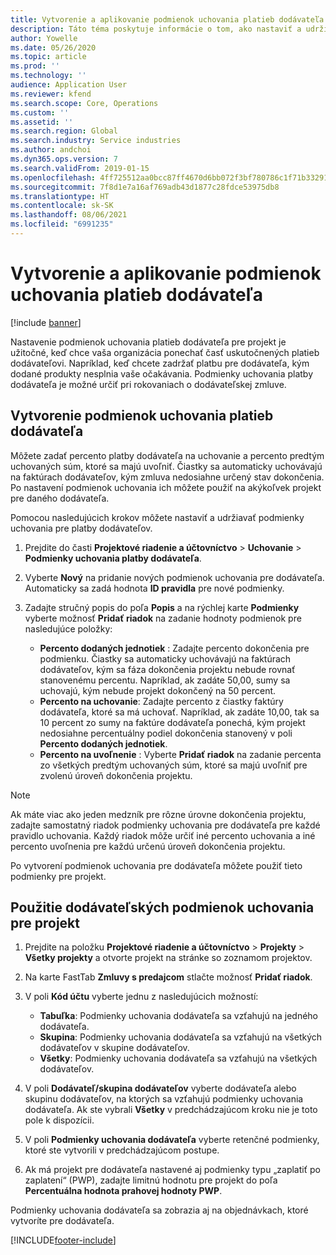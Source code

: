 ```yaml
---
title: Vytvorenie a aplikovanie podmienok uchovania platieb dodávateľa
description: Táto téma poskytuje informácie o tom, ako nastaviť a udržiavať podmienky uchovania platieb dodávateľa.
author: Yowelle
ms.date: 05/26/2020
ms.topic: article
ms.prod: ''
ms.technology: ''
audience: Application User
ms.reviewer: kfend
ms.search.scope: Core, Operations
ms.custom: ''
ms.assetid: ''
ms.search.region: Global
ms.search.industry: Service industries
ms.author: andchoi
ms.dyn365.ops.version: 7
ms.search.validFrom: 2019-01-15
ms.openlocfilehash: 4ff725512aa0bcc87ff4670d6bb072f3bf780786c1f71b332914887f4d4ccf13
ms.sourcegitcommit: 7f8d1e7a16af769adb43d1877c28fdce53975db8
ms.translationtype: HT
ms.contentlocale: sk-SK
ms.lasthandoff: 08/06/2021
ms.locfileid: "6991235"
---
```

# <a name="create-and-apply-vendor-payment-retention-terms"></a>Vytvorenie a aplikovanie podmienok uchovania platieb dodávateľa

[!include [banner](../includes/banner.md)] 

Nastavenie podmienok uchovania platieb dodávateľa pre projekt je užitočné, keď chce vaša organizácia ponechať časť uskutočnených platieb dodávateľovi. Napríklad, keď chcete zadržať platbu pre dodávateľa, kým dodané produkty nesplnia vaše očakávania. Podmienky uchovania platby dodávateľa je možné určiť pri rokovaniach o dodávateľskej zmluve.

## <a name="create-vendor-payment-retention-terms"></a>Vytvorenie podmienok uchovania platieb dodávateľa

Môžete zadať percento platby dodávateľa na uchovanie a percento predtým uchovaných súm, ktoré sa majú uvoľniť. Čiastky sa automaticky uchovávajú na faktúrach dodávateľov, kým zmluva nedosiahne určený stav dokončenia. Po nastavení podmienok uchovania ich môžete použiť na akýkoľvek projekt pre daného dodávateľa.

Pomocou nasledujúcich krokov môžete nastaviť a udržiavať podmienky uchovania pre platby dodávateľov. 

1. Prejdite do časti **Projektové riadenie a účtovníctvo** > **Uchovanie** > **Podmienky uchovania platby dodávateľa**.
2. Vyberte **Nový** na pridanie nových podmienok uchovania pre dodávateľa. Automaticky sa zadá hodnota **ID pravidla** pre nové podmienky. 
3. Zadajte stručný popis do poľa **Popis** a na rýchlej karte **Podmienky** vyberte možnosť **Pridať riadok** na zadanie hodnoty podmienok pre nasledujúce položky:

   - **Percento dodaných jednotiek** : Zadajte percento dokončenia pre podmienku. Čiastky sa automaticky uchovávajú na faktúrach dodávateľov, kým sa fáza dokončenia projektu nebude rovnať stanovenému percentu. Napríklad, ak zadáte 50,00, sumy sa uchovajú, kým nebude projekt dokončený na 50 percent.
   - **Percento na uchovanie**: Zadajte percento z čiastky faktúry dodávateľa, ktoré sa má uchovať. Napríklad, ak zadáte 10,00, tak sa 10 percent zo sumy na faktúre dodávateľa ponechá, kým projekt nedosiahne percentuálny podiel dokončenia stanovený v poli **Percento dodaných jednotiek**.
   - **Percento na uvoľnenie** : Vyberte **Pridať riadok** na zadanie percenta zo všetkých predtým uchovaných súm, ktoré sa majú uvoľniť pre zvolenú úroveň dokončenia projektu.

> [!NOTE]
> Ak máte viac ako jeden medzník pre rôzne úrovne dokončenia projektu, zadajte samostatný riadok podmienky uchovania pre dodávateľa pre každé pravidlo uchovania. Každý riadok môže určiť iné percento uchovania a iné percento uvoľnenia pre každú určenú úroveň dokončenia projektu.

Po vytvorení podmienok uchovania pre dodávateľa môžete použiť tieto podmienky pre projekt.

## <a name="apply-vendor-retention-terms-to-a-project"></a>Použitie dodávateľských podmienok uchovania pre projekt

1. Prejdite na položku **Projektové riadenie a účtovníctvo** > **Projekty** > **Všetky projekty** a otvorte projekt na stránke so zoznamom projektov.
2. Na karte FastTab **Zmluvy s predajcom** stlačte možnosť **Pridať riadok**.
3. V poli **Kód účtu** vyberte jednu z nasledujúcich možností: 

   - **Tabuľka**: Podmienky uchovania dodávateľa sa vzťahujú na jedného dodávateľa.
   - **Skupina**: Podmienky uchovania dodávateľa sa vzťahujú na všetkých dodávateľov v skupine dodávateľov.
   - **Všetky**: Podmienky uchovania dodávateľa sa vzťahujú na všetkých dodávateľov.

4. V poli **Dodávateľ/skupina dodávateľov** vyberte dodávateľa alebo skupinu dodávateľov, na ktorých sa vzťahujú podmienky uchovania dodávateľa. Ak ste vybrali **Všetky** v predchádzajúcom kroku nie je toto pole k dispozícii.
5. V poli **Podmienky uchovania dodávateľa** vyberte retenčné podmienky, ktoré ste vytvorili v predchádzajúcom postupe.
6. Ak má projekt pre dodávateľa nastavené aj podmienky typu „zaplatiť po zaplatení“ (PWP), zadajte limitnú hodnotu pre projekt do poľa **Percentuálna hodnota prahovej hodnoty PWP**.

Podmienky uchovania dodávateľa sa zobrazia aj na objednávkach, ktoré vytvoríte pre dodávateľa.


[!INCLUDE[footer-include](../includes/footer-banner.md)]